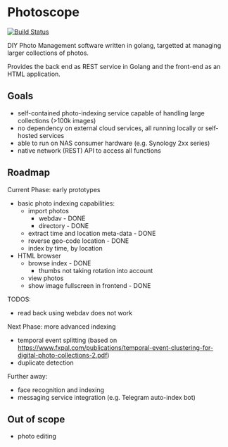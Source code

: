 # Photoscope

[![Build Status](https://travis-ci.com/kleinnic74/photoscope.svg?branch=master)](https://travis-ci.com/kleinnic74/photoscope)

DIY Photo Management software written in golang, targetted at managing larger collections of photos.

Provides the back end as REST service in Golang and the front-end as an HTML application.

## Goals

* self-contained photo-indexing service capable of handling large collections (>100k images)
* no dependency on external cloud services, all running locally or self-hosted services
* able to run on NAS consumer hardware (e.g. Synology 2xx series)
* native network (REST) API to access all functions

## Roadmap

Current Phase: early prototypes

* basic photo indexing capabilities:
  * import photos
    * webdav - DONE
    * directory - DONE
  * extract time and location meta-data - DONE
  * reverse geo-code location - DONE
  * index by time, by location
* HTML browser
    * browse index - DONE
        * thumbs not taking rotation into account
    * view photos
    * show image fullscreen in frontend - DONE

TODOS:

* read back using webdav does not work

Next Phase: more advanced indexing

* temporal event splitting (based on https://www.fxpal.com/publications/temporal-event-clustering-for-digital-photo-collections-2.pdf)
* duplicate detection

Further away:

* face recognition and indexing
* messaging service integration (e.g. Telegram auto-index bot)

## Out of scope

* photo editing
